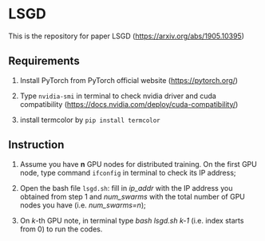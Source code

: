 # LSGD
This is the repository for paper LSGD (https://arxiv.org/abs/1905.10395)

## Requirements
1. Install PyTorch from PyTorch official website (https://pytorch.org/)

2. Type ```nvidia-smi``` in terminal to check nvidia driver and cuda compatibility (https://docs.nvidia.com/deploy/cuda-compatibility/)

3. install termcolor by ```pip install termcolor```

## Instruction
1. Assume you have **n** GPU nodes for distributed training. On the first GPU node, type command ```ifconfig``` in terminal to check its IP address;

2. Open the bash file ```lsgd.sh```: fill in *ip_addr* with the IP address you obtained from step 1 and *num_swarms* with the total number of GPU nodes you have (i.e. *num_swarms=n*);

3. On *k*-th GPU note, in terminal type *bash lsgd.sh k-1* (i.e. index starts from 0) to run the codes.
